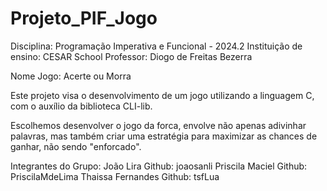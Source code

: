 # Projeto_PIF_Jogo

Disciplina: Programação Imperativa e Funcional - 2024.2
Instituição de ensino: CESAR School
Professor: Diogo de Freitas Bezerra

Nome Jogo: Acerte ou Morra

Este projeto visa o desenvolvimento de um jogo utilizando a linguagem C, com o auxílio da
biblioteca CLI-lib.

Escolhemos desenvolver o jogo da forca,  envolve não apenas adivinhar palavras, mas também criar uma estratégia para maximizar as chances de ganhar, não sendo "enforcado".

Integrantes do Grupo: João Lira Github: joaosanli
Priscila Maciel Github: PriscilaMdeLima
Thaissa Fernandes Github: tsfLua

